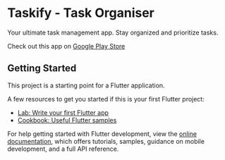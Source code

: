 # Taskify - Task Organiser 

Your ultimate task management app. Stay organized and prioritize tasks.

Check out this app on [Google Play Store](https://play.google.com/store/apps/details?id=com.inventia.todo)

## Getting Started

This project is a starting point for a Flutter application.



A few resources to get you started if this is your first Flutter project:

- [Lab: Write your first Flutter app](https://docs.flutter.dev/get-started/codelab)
- [Cookbook: Useful Flutter samples](https://docs.flutter.dev/cookbook)

For help getting started with Flutter development, view the
[online documentation](https://docs.flutter.dev/), which offers tutorials,
samples, guidance on mobile development, and a full API reference.
